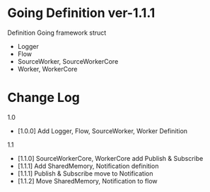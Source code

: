 # Going Definition ver-1.1.1

Definition Going framework struct

- Logger
- Flow
- SourceWorker, SourceWorkerCore
- Worker, WorkerCore

Change Log
=========================
1.0
  - [1.0.0] Add Logger, Flow, SourceWorker, Worker Definition

1.1
  - [1.1.0] SourceWorkerCore, WorkerCore add Publish & Subscribe
  - [1.1.1] Add SharedMemory, Notification definition
  - [1.1.1] Publish & Subscribe move to Notification
  - [1.1.2] Move SharedMemory, Notification to flow
